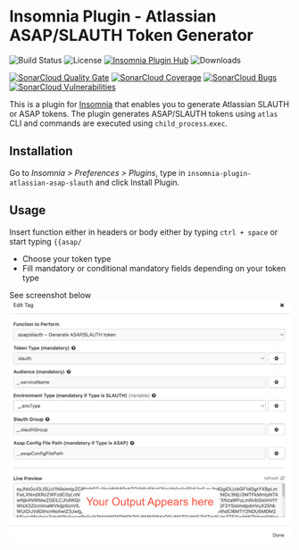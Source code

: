 # Insomnia Plugin - Atlassian ASAP/SLAUTH Token Generator

![Build Status](https://img.shields.io/github/workflow/status/usrivastava92/insomnia-plugin-atlassian-asap-slauth/Node.js%20CI)
![License](https://img.shields.io/github/license/usrivastava92/insomnia-plugin-atlassian-asap-slauth)
[![Insomnia Plugin Hub](https://img.shields.io/badge/insomnia-install%20plugin-purple.svg?color=6a57d5)](https://insomnia.rest/plugins/insomnia-plugin-atlassian-asap-slauth)
![Downloads](https://img.shields.io/npm/dm/insomnia-plugin-atlassian-asap-slauth)

[![SonarCloud Quality Gate](https://sonarcloud.io/api/project_badges/measure?project=usrivastava92_insomnia-plugin-atlassian-asap-slauth&metric=alert_status)](https://sonarcloud.io/dashboard?id=usrivastava92_insomnia-plugin-atlassian-asap-slauth)
[![SonarCloud Coverage](https://sonarcloud.io/api/project_badges/measure?project=usrivastava92_insomnia-plugin-atlassian-asap-slauth&metric=coverage)](https://sonarcloud.io/component_measures/metric/coverage/list?id=usrivastava92_insomnia-plugin-atlassian-asap-slauth)
[![SonarCloud Bugs](https://sonarcloud.io/api/project_badges/measure?project=usrivastava92_insomnia-plugin-atlassian-asap-slauth&metric=bugs)](https://sonarcloud.io/component_measures/metric/reliability_rating/list?id=usrivastava92_insomnia-plugin-atlassian-asap-slauth)
[![SonarCloud Vulnerabilities](https://sonarcloud.io/api/project_badges/measure?project=usrivastava92_insomnia-plugin-atlassian-asap-slauth&metric=vulnerabilities)](https://sonarcloud.io/component_measures/metric/security_rating/list?id=usrivastava92_insomnia-plugin-atlassian-asap-slauth)

This is a plugin for [Insomnia](https://insomnia.rest) that enables you to generate Atlassian SLAUTH or ASAP tokens.
The plugin generates ASAP/SLAUTH tokens using  `atlas` CLI and commands are executed using `child_process`.`exec`.

## Installation

Go to _Insomnia > Preferences > Plugins_, type in `insomnia-plugin-atlassian-asap-slauth` and click Install Plugin.

## Usage
Insert function either in headers or body either by typing `ctrl + space` or start typing `{{asap/`

- Choose your token type
- Fill mandatory or conditional mandatory fields depending on your token type

See screenshot below
![Screenshot](https://github.com/usrivastava92/insomnia-plugin-atlassian-asap-slauth/blob/master/example.png?raw=true)
